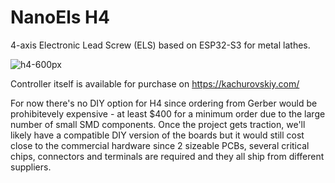 # NanoEls H4

4-axis Electronic Lead Screw (ELS) based on ESP32-S3 for metal lathes.

![h4-600px](https://user-images.githubusercontent.com/517919/235074149-307f8b7f-a9d5-4ade-b29a-13809ba81e75.JPG)

Controller itself is available for purchase on https://kachurovskiy.com/

For now there's no DIY option for H4 since ordering from Gerber would be prohibitevely expensive - at least $400 for a minimum order due to the large number of small SMD components. Once the project gets traction, we'll likely have a compatible DIY version of the boards but it would still cost close to the commercial hardware since 2 sizeable PCBs, several critical chips, connectors and terminals are required and they all ship from different suppliers.
